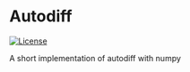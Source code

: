 # Autodiff

[![License](https://img.shields.io/github/license/mashape/apistatus.svg?maxAge=2592000)](https://github.com/ColinQiyangLi/Autodiff/blob/master/LICENSE.md)

A short implementation of autodiff with numpy
